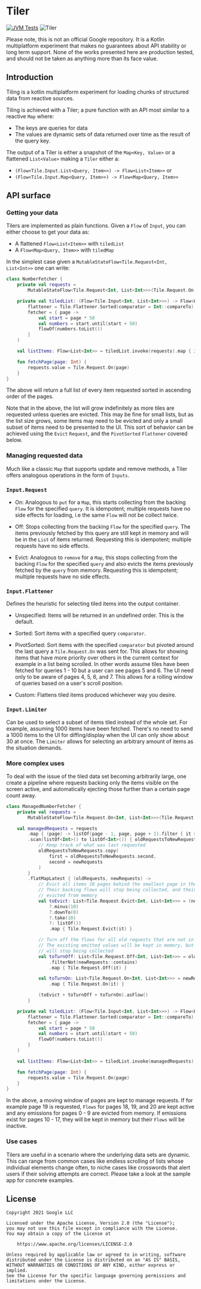 # Tiler

[![JVM Tests](https://github.com/tunjid/Tiler/actions/workflows/tests.yml/badge.svg)](https://github.com/tunjid/Tiler/actions/workflows/tests.yml)
![Tiler](https://img.shields.io/maven-central/v/com.tunjid.tiler/tiler?label=tiler)

Please note, this is not an official Google repository. It is a Kotlin multiplatform experiment
that makes no guarantees about API stability or long term support. None of the works presented here
are production tested, and should not be taken as anything more than its face value.

## Introduction

Tiling is a kotlin multiplatform experiment for loading chunks of structured data from reactive
sources.

Tiling is achieved with a Tiler; a pure function with an API most similar to a reactive `Map` where:

* The keys are queries for data
* The values are dynamic sets of data returned over time as the result of the query key.

The output of a Tiler is either a snapshot of the `Map<Key, Value>` or a flattened `List<Value>`
making a `Tiler` either a:

* `(Flow<Tile.Input.List<Query, Item>>) -> Flow<List<Item>>`
or
* `(Flow<Tile.Input.Map<Query, Item>>) -> Flow<Map<Query, Item>>`

## API surface

### Getting your data

Tilers are implemented as plain functions. Given a `Flow` of `Input`, you can either choose to get your data as:

* A flattened `Flow<List<Item>>` with `tiledList`
* A `Flow<Map<Query, Item>>` with `tiledMap`

In the simplest case given a `MutableStateFlow<Tile.Request<Int, List<Int>>` one can write:

```kotlin
class NumberFetcher {
    private val requests =
        MutableStateFlow<Tile.Request<Int, List<Int>>>(Tile.Request.On(query = 0))

    private val tiledList: (Flow<Tile.Input<Int, List<Int>>>) -> Flow<List<List<Int>>> = tiledList(
        flattener = Tile.Flattener.Sorted(comparator = Int::compareTo),
        fetcher = { page ->
            val start = page * 50
            val numbers = start.until(start + 50)
            flowOf(numbers.toList())
        }
    )

    val listItems: Flow<List<Int>> = tiledList.invoke(requests).map { it.flatten() }

    fun fetchPage(page: Int) {
        requests.value = Tile.Request.On(page)
    }
}
```

The above will return a full list of every item requested sorted in ascending order of the pages.

Note that in the above, the list will grow indefinitely as more tiles are requested unless queries are evicted.
This may be fine for small lists, but as the list size grows, some items may need to be evicted and
only a small subset of items need to be presented to the UI. This sort of behavior can be achieved using
the `Evict` `Request`, and the `PivotSorted` `Flattener` covered below.

### Managing requested data

Much like a classic `Map` that supports update and remove methods, a Tiler offers analogous operations in the form of `Inputs`.

### `Input.Request`
* On: Analogous to `put` for a `Map`, this starts collecting from the backing `Flow` for the specified `query`.
It is idempotent; multiple requests have no side effects for loading, i.e the same `Flow` will not be collect twice.

* Off: Stops collecting from the backing `Flow` for the specified `query`.
The items previously fetched by this query are still kept in memory and will be in the `List` of items returned.
Requesting this is idempotent; multiple requests have no side effects.

* Evict: Analogous to `remove` for a `Map`, this stops collecting from the backing `Flow` for the specified `query` and also evicts
the items previously fetched by the `query` from memory.
Requesting this is idempotent; multiple requests have no side effects.

### `Input.Flattener`

Defines the heuristic for selecting tiled items into the output container.

* Unspecified: Items will be returned in an undefined order. This is the default.

* Sorted: Sort items with a specified query `comparator`.

* PivotSorted: Sort items with the specified `comparator` but pivoted around the last query a
`Tile.Request.On` was sent for. This allows for showing items that have more priority
over others in the current context for example in a list being scrolled. In other words assume tiles
have been fetched for queries 1 - 10 but a user can see pages 5 and 6. The UI need only to be aware
of pages 4, 5, 6, and 7. This allows for a rolling window of queries based on a user's scroll position.

* Custom: Flattens tiled items produced whichever way you desire.

### `Input.Limiter`

Can be used to select a subset of items tiled instead of the whole set. For example, assuming 1000 items
have been fetched. There's no need to send a 1000 items to  the UI for diffing/display when the UI can only
show about 30 at once. The `Limiter` allows for selecting an arbitrary amount of items as the situation demands.

### More complex uses

To deal with the issue of the tiled data set becoming arbitrarily large, one create a pipeline
where requests backing only the items visible on the screen active, and automatically ejecting
those further than a certain page count away.

```kotlin
class ManagedNumberFetcher {
    private val requests =
        MutableStateFlow<Tile.Request.On<Int, List<Int>>>(Tile.Request.On(query = 0))

    val managedRequests = requests
        .map { (page) -> listOf(page - 1, page, page + 1).filter { it >= 0 } }
        .scan(listOf<Int>() to listOf<Int>()) { oldRequestsToNewRequests, newRequests ->
            // Keep track of what was last requested
            oldRequestsToNewRequests.copy(
                first = oldRequestsToNewRequests.second,
                second = newRequests
            )
        }
        .flatMapLatest { (oldRequests, newRequests) ->
            // Evict all items 10 pages behind the smallest page in the new request.
            // Their backing flows will stop being collected, and their existing values will be
            // evicted from memory
            val toEvict: List<Tile.Request.Evict<Int, List<Int>>> = (newRequests.minOrNull()
                ?.minus(10)
                ?.downTo(0)
                ?.take(10)
                ?: listOf())
                .map { Tile.Request.Evict(it) }

            // Turn off the flows for all old requests that are not in the new request batch
            // The existing emitted values will be kept in memory, but their backing flows
            // will stop being collected
            val toTurnOff: List<Tile.Request.Off<Int, List<Int>>> = oldRequests
                .filterNot(newRequests::contains)
                .map { Tile.Request.Off(it) }

            val toTurnOn: List<Tile.Request.On<Int, List<Int>>> = newRequests
                .map { Tile.Request.On(it) }

            (toEvict + toTurnOff + toTurnOn).asFlow()
        }

    private val tiledList: (Flow<Tile.Input<Int, List<Int>>>) -> Flow<List<List<Int>>> = tiledList(
        flattener = Tile.Flattener.Sorted(comparator = Int::compareTo),
        fetcher = { page ->
            val start = page * 50
            val numbers = start.until(start + 50)
            flowOf(numbers.toList())
        }
    )

    val listItems: Flow<List<Int>> = tiledList.invoke(managedRequests).map { it.flatten() }

    fun fetchPage(page: Int) {
        requests.value = Tile.Request.On(page)
    }
}
```

In the above, a moving window of pages are kept to manage requests. If for example page 19 is
requested, `Flows` for pages 18, 19, and 20 are kept active and any emissions for pages 0 - 9 are
evicted from memory. If emissions exist for pages 10 - 17, they will be kept in memory but their
`Flows` will be inactive.

### Use cases

Tilers are useful in a scenario where the underlying data sets are dynamic.
This can range from common cases like endless scrolling of lists whose individual elements change often,
to niche cases like crosswords that alert users if their solving attempts are correct. Please
take a look at the sample app for concrete examples.

## License
    Copyright 2021 Google LLC

    Licensed under the Apache License, Version 2.0 (the "License");
    you may not use this file except in compliance with the License.
    You may obtain a copy of the License at

        https://www.apache.org/licenses/LICENSE-2.0

    Unless required by applicable law or agreed to in writing, software
    distributed under the License is distributed on an "AS IS" BASIS,
    WITHOUT WARRANTIES OR CONDITIONS OF ANY KIND, either express or implied.
    See the License for the specific language governing permissions and
    limitations under the License.

